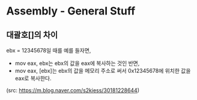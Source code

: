 Assembly - General Stuff
==

대괄호[]의 차이
--
 ebx = 12345678일 때를 예를 들자면,
* mov eax, ebx는 ebx의 값을 eax에 복사하는 것인 반면,
* mov eax, [ebx]는 ebx의 값을 메모리 주소로 써서 0x12345678에 위치한 값을 eax로 복사한다.

(src: https://m.blog.naver.com/s2kiess/30181228644)
